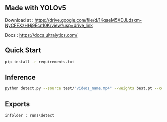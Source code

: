 ## Made with YOLOv5

Download at : https://drive.google.com/file/d/1KqaeM5XDJLdsxm-NyCFFXzHHj9Ecn10K/view?usp=drive_link

Docs : https://docs.ultralytics.com/

## Quick Start

```bash
pip install -r requirements.txt
```

## Inference

```bash
python detect.py --source test/"videos_name.mp4" --weights best.pt --conf 0.25
```

## Exports

```
infolder : runs\detect
```
